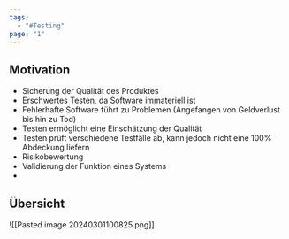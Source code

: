 ```yaml
---
tags:
  - "#Testing"
page: "1"
---
```


## Motivation
+ Sicherung der Qualität des Produktes
+ Erschwertes Testen, da Software immateriell ist
+ Fehlerhafte Software führt zu Problemen (Angefangen von Geldverlust bis hin zu Tod)
+ Testen ermöglicht eine Einschätzung der Qualität
+ Testen prüft verschiedene Testfälle ab, kann jedoch nicht eine 100% Abdeckung liefern
+ Risikobewertung 
+ Validierung der Funktion eines Systems
+ 


## Übersicht
![[Pasted image 20240301100825.png]]

